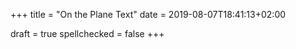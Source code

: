 +++
title = "On the Plane Text"
date = 2019-08-07T18:41:13+02:00

draft = true
spellchecked = false
+++

